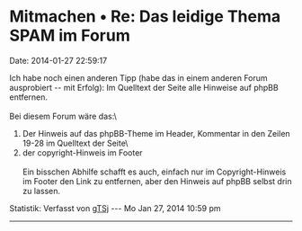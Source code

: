 Mitmachen • Re: Das leidige Thema SPAM im Forum
===============================================

Date: 2014-01-27 22:59:17

Ich habe noch einen anderen Tipp (habe das in einem anderen Forum
ausprobiert -- mit Erfolg): Im Quelltext der Seite alle Hinweise auf
phpBB entfernen.\
\
Bei diesem Forum wäre das:\
1. Der Hinweis auf das phpBB-Theme im Header, Kommentar in den Zeilen
19-28 im Quelltext der Seite\
2. der copyright-Hinweis im Footer\
\
Ein bisschen Abhilfe schafft es auch, einfach nur im Copyright-Hinweis
im Footer den Link zu entfernen, aber den Hinweis auf phpBB selbst drin
zu lassen.

Statistik: Verfasst von
[gTSj](http://forum.yacy-websuche.de/memberlist.php?mode=viewprofile&u=9351)
--- Mo Jan 27, 2014 10:59 pm

------------------------------------------------------------------------
